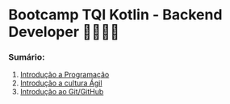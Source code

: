 

# Bootcamp TQI Kotlin - Backend Developer 📖👩🏻‍💻



### Sumário:

1. [Introdução a Programação](https://www.evernote.com/shard/s537/sh/8e9552cb-7aa9-3de6-3d97-6ce895066a25/Zzi93SmPPoOkF15EOmg5Cd2IDlKPayNXRP1pecJdYfP3cLTYvHz6pptk1w)
2. [Introdução a cultura Ágil](https://www.evernote.com/shard/s537/sh/e71319a8-bd69-9472-ca27-218dd4264952/JLQfnCJkE6fQFmGiuBuIe8L7wIdIpW7ipunwNgIAfRpWQkMxekKEE1TsXA)
3. [Introdução ao Git/GitHub](https://www.evernote.com/shard/s537/sh/11e8e2b8-2b6c-297a-8240-4505eabe7333/cfd6YEs6VALgY6gfeKFb0SFlp4bzZhpyjEztR0hN-JwN--7CvSTmWjFNZg)



